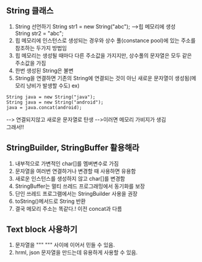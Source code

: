 String 클래스
---------------------
1. String 선언하기
String str1 = new String("abc"); -->힙 메모리에 생성  
String str2 = "abc";
2. 힙 메모리에 인스턴스로 생성되는 경우와 상수 풀(constance pool)에 있는 주소를 참조하는 두가지 방법임
3. 힙 메모리는 생성될 때마다 다른 주소값을 가지지만, 상수풀의 문자열은 모두 같은 주소값을 가짐
4. 한번 생성된 String은 불변
5. String을 연결하면 기존의 String에 연결되는 것이 아닌 새로운 문자열이 생성됨(메모리 낭비가 발생할 수도)
ex)
````
String java = new String("java");
String java = new String("android");
java = java.concat(android);
````
--> 연결되지않고 새로운 문자열로 탄생 -->이러면 메모리 가비지가 생김  
그래서!!

StringBuilder, StringBuffer 활용해라
---------------------------
1. 내부적으로 가변적인 char[]를 멤버변수로 가짐
2. 문자열을 여러번 연결하거나 변경할 때 사용하면 유용함
3. 새로운 인스턴스를 생성하지 않고 char[]를 변경함
4. StringBuffer는 멀티 쓰레드 프로그래밍에서 동기화를 보장
5. 단인 쓰레드 프로그램에서는 StringBuilder 사용을 권장
6. toString()메서드로 String 반환
7. 결국 메모리 주소는 똑같다.! 이전 concat과 다름

Text block 사용하기
----------------
1. 문자열을 """ """ 사이에 이어서 민들 수 있음.
2. hrml, json 문자열을 만드는데 유용하게 사용할 수 있음.